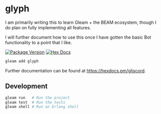 # glyph

I am primarily writing this to learn Gleam + the BEAM ecosystem, though I do plan on fully implementing all features.

I will further document how to use this once I have gotten the basic Bot functionality to a point that I like.

[![Package Version](https://img.shields.io/hexpm/v/gliscord)](https://hex.pm/packages/glyph)
[![Hex Docs](https://img.shields.io/badge/hex-docs-ffaff3)](https://hexdocs.pm/glyph/)

```sh
gleam add glyph
```

Further documentation can be found at <https://hexdocs.pm/gliscord>.

## Development

```sh
gleam run   # Run the project
gleam test  # Run the tests
gleam shell # Run an Erlang shell
```
